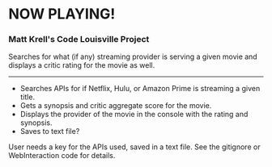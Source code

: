 # NOW PLAYING! #

### Matt Krell's Code Louisville Project ###

Searches for what (if any) streaming provider is serving a given movie and displays a critic rating for the movie as well.

---


* Searches APIs for if Netflix, Hulu, or Amazon Prime is streaming a given title.
* Gets a synopsis and critic aggregate score for the movie.
* Displays the provider of the movie in the console with the rating and synopsis.
* Saves to text file?

User needs a key for the APIs used, saved in a text file. See the gitignore or WebInteraction code for details.
